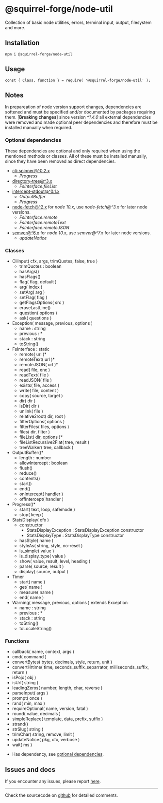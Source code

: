 # @squirrel-forge/node-util
Collection of basic node utilities, errors, terminal input, output, filesystem and more.

## Installation
```
npm i @squirrel-forge/node-util
```

## Usage
```
const { Class, function } = require( '@squirrel-forge/node-util' );
```

## Notes
In prepareation of node version support changes, dependencies are softened and must be specified and/or documented by packages requiring them.
[**Breaking changes**] since version *^1.4.0* all external dependencies were removed and made optional peer dependencies and therefore must be installed manually when required.

### Optional dependencies
These dependencies are optional and only required when using the mentioned methods or classes.
All of these must be installed manually, since they have been removed as direct dependencies.

 - [cli-spinner@^0.2.x](https://www.npmjs.com/package/cli-spinner/v/0.2.10)
   - *Progress*
 - [directory-tree@^3.x](https://www.npmjs.com/package/directory-tree/v/3.3.0)
   - *FsInterface.fileList*
 - [intercept-stdout@^0.1.x](https://www.npmjs.com/package/intercept-stdout/v/0.1.2)
   - *OutputBuffer*
   - *Progress*
 - [node-fetch@^2.x](https://www.npmjs.com/package/node-fetch/v/2.6.7) for *node 10.x*, use *node-fetch@^3.x* for later node versions. 
   - *FsInterface.remote*
   - *FsInterface.remoteText*
   - *FsInterface.remoteJSON*
 - [semver@^6.x](https://www.npmjs.com/package/semver/v/6.3.0) for *node 10.x*, use *semver@^7.x* for later node versions.
   - *updateNotice*

### Classes
 - CliInput( cfx, args, trimQuotes, false, true )
   - trimQuotes : boolean 
   - hasArgs()
   - hasFlags()
   - flag( flag, default )
   - arg( index )
   - setArg( arg )
   - setFlag( flag )
   - getFlagsOptions( src )
   - eraseLastLine()
   - question( options )
   - ask( questions )
 - Exception( message, previous, options )
   - name : string
   - previous : *
   - stack : string
   - toString()
 - FsInterface : static
   - remote( url )*
   - remoteText( url )*
   - remoteJSON( url )*
   - read( file, enc )
   - readText( file )
   - readJSON( file )
   - exists( file, access )
   - write( file, content )
   - copy( source, target )
   - dir( dir )
   - isDir( dir )
   - unlink( file )
   - relative2root( dir, root )
   - filterOptions( options )
   - filterFiles( files, options )
   - files( dir, filter )
   - fileList( dir, options )*
   - fileListRecursive2Flat( tree, result )
   - treeWalker( tree, callback )
 - OutputBuffer()*
   - length : number
   - allowIntercept : boolean
   - flush()
   - reduce()
   - contents()
   - start()
   - end()
   - onIntercept( handler )
   - offIntercept( handler )
 - Progress()*
   - start( text, loop, safemode )
   - stop( keep )
 - StatsDisplay( cfx )
   - constructor
     - StatsDisplayException : StatsDisplayException constructor
     - StatsDisplayType : StatsDisplayType constructor
   - hasStyle( name )
   - styleAs( string, style, no-reset )
   - is_simple( value )
   - is_display_type( value )
   - show( value, result, level, heading )
   - parse( source, result )
   - display( source, output )
 - Timer
   - start( name )
   - get( name )
   - measure( name )
   - end( name )
 - Warning( message, previous, options ) extends Exception
   - name : string
   - previous : *
   - stack : string
   - toString()
   - toLocaleString()

### Functions
 - callback( name, context, args )
 - cmd( command )
 - convertBytes( bytes, decimals, style, return, unit )
 - convertHrtime( time, seconds_suffix_separrator, milliseconds_suffix, return )
 - isPojo( obj )
 - isUrl( string )
 - leadingZeros( number, length, char, reverse )
 - parseInput( args )
 - prompt( once )
 - rand( min, max )
 - requireOptional( name, version, fatal )
 - round( value, decimals )
 - simpleReplace( template, data, prefix, suffix )
 - strand()
 - strSlug( string )
 - trimChar( string, remove, limit )
 - updateNotice( pkg, cfx, verbose )
 - wait( ms )

* Has dependency, see [optional dependencies](#optional-dependencies).

## Issues and docs
If you encounter any issues, please report [here](https://github.com/squirrel-forge/node-util/issues).

---
Check the sourcecode on [github](https://github.com/squirrel-forge/node-util) for detailed comments.

